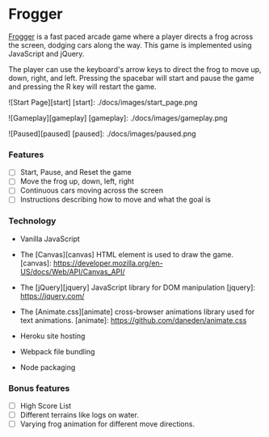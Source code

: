 # Frogger

[live]: http://frogger-js.win

[Frogger][live] is a fast paced arcade game where a player directs a frog across the screen, dodging cars along the way. This game is implemented using JavaScript and jQuery.

The player can use the keyboard's arrow keys to direct the frog to move up, down, right, and left. Pressing the spacebar will start and pause the game and pressing the R key will restart the game.

![Start Page][start]
[start]: ./docs/images/start_page.png

![Gameplay][gameplay]
[gameplay]: ./docs/images/gameplay.png

![Paused][paused]
[paused]: ./docs/images/paused.png

### Features
* [ ] Start, Pause, and Reset the game
* [ ] Move the frog up, down, left, right
* [ ] Continuous cars moving across the screen
* [ ] Instructions describing how to move and what the goal is

### Technology

* Vanilla JavaScript

* The [Canvas][canvas] HTML element is used to draw the game.
[canvas]: https://developer.mozilla.org/en-US/docs/Web/API/Canvas_API/

* The [jQuery][jquery] JavaScript library for DOM manipulation
[jquery]: https://jquery.com/

* The [Animate.css][animate] cross-browser animations library used for text animations.
[animate]: https://github.com/daneden/animate.css

* Heroku site hosting

* Webpack file bundling

* Node packaging

### Bonus features

- [ ] High Score List
- [ ] Different terrains like logs on water.
- [ ] Varying frog animation for different move directions.
